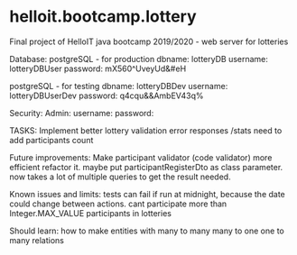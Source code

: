 # helloit.bootcamp.lottery
Final project of HelloIT java bootcamp 2019/2020 - web server for lotteries


Database:
postgreSQL - for production
    dbname:         lotteryDB
    username:       lotteryDBUser
    password:       mX560^UveyUd&#eH

postgreSQL - for testing
    dbname:         lotteryDBDev
    username:       lotteryDBUserDev
    password:       q4cqu&&AmbEV43q%

    

Security:
    Admin:
        username:
        password:
        
TASKS:
    Implement better lottery validation error responses
    /stats need to add participants count

Future improvements:
    Make participant validator (code validator) more efficient
        refactor it. maybe put participantRegisterDto as class parameter.
        now takes a lot of multiple queries to get the result needed.

Known issues and limits:
    tests can fail if run at midnight, because the date could change between actions.
    cant participate more than Integer.MAX_VALUE participants in lotteries

Should learn:
    how to make entities with many to many many to one one to many relations